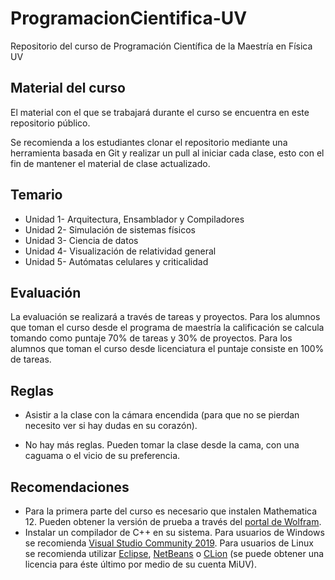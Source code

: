# ProgramacionCientifica-UV
Repositorio del curso de Programación Científica de la Maestría en Física UV

## Material del curso 

El material con el que se trabajará durante el curso se encuentra en este repositorio público.

Se recomienda a los estudiantes clonar el repositorio mediante una herramienta basada en Git y realizar un pull al iniciar cada clase, esto con el fin de mantener el material de clase actualizado. 

 

## Temario 

- Unidad 1- Arquitectura, Ensamblador y Compiladores 
- Unidad 2- Simulación de sistemas físicos 
- Unidad 3- Ciencia de datos 
- Unidad 4- Visualización de relatividad general 
- Unidad 5- Autómatas celulares y criticalidad 

 

## Evaluación 

La evaluación se realizará a través de tareas y proyectos. Para los alumnos que toman el curso desde el programa de maestría la calificación se calcula tomando como puntaje 70% de tareas y 30% de proyectos. Para los alumnos que toman el curso desde licenciatura el puntaje consiste en 100% de tareas. 

 

## Reglas 

- Asistir a la clase con la cámara encendida (para que no se pierdan necesito ver si hay dudas en su corazón). 

- No hay más reglas. Pueden tomar la clase desde la cama, con una caguama o el vicio de su preferencia.

## Recomendaciones
- Para la primera parte del curso es necesario que instalen Mathematica 12. Pueden obtener la versión de prueba a través del [portal de Wolfram](https://www.wolfram.com/mathematica/trial/).
- Instalar un compilador de C++ en su sistema. Para usuarios de Windows se recomienda [Visual Studio Community 2019](https://visualstudio.microsoft.com/es/vs/). Para usuarios de Linux se recomienda utilizar [Eclipse](http://www.eclipse.org/cdt/), [NetBeans](https://netbeans.org/features/cpp/) o [CLion](https://www.jetbrains.com/clion/) (se puede obtener una licencia para éste último por medio de su cuenta MiUV).
